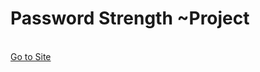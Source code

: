 <h1>Password Strength ~Project</h1>
<br>
<a href="https://66e9262e894bd1a280640fca--deft-salamander-369aba.netlify.app">Go to Site</a>
